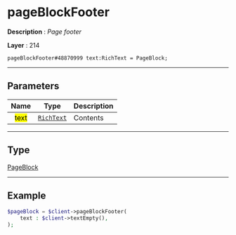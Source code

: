 # pageBlockFooter

**Description** : *Page footer*

**Layer** : 214

```tl
pageBlockFooter#48870999 text:RichText = PageBlock;
```

---

## Parameters

| Name | Type | Description |
| :---: | :---: | :--- |
| <mark>text</mark> | [`RichText`](type/RichText) | Contents |

---

## Type

[PageBlock](type/PageBlock)

---

## Example

```php
$pageBlock = $client->pageBlockFooter(
	text : $client->textEmpty(),
);
```